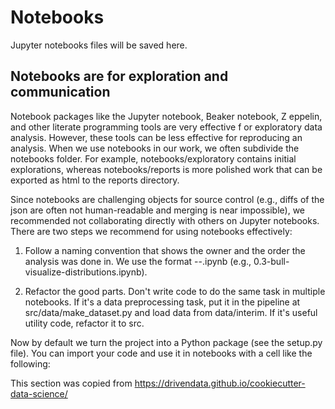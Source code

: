 # Notebooks

Jupyter notebooks files will be saved here.

## Notebooks are for exploration and communication
Notebook packages like the Jupyter notebook, Beaker notebook, Z
eppelin, and other literate programming tools are very effective f
or exploratory data analysis. However, these tools can be less effective 
for reproducing an analysis. When we use notebooks in our work, we often 
subdivide the notebooks folder. For example, notebooks/exploratory 
contains initial explorations, whereas notebooks/reports is more 
polished work that can be exported as html to the reports directory.

Since notebooks are challenging objects for source control (e.g., diffs 
of the json are often not human-readable and merging is near impossible), 
we recommended not collaborating directly with others on Jupyter notebooks. 
There are two steps we recommend for using notebooks effectively:

1. Follow a naming convention that shows the owner and the order the 
analysis was done in. We use the format 
<step>-<ghuser>-<description>.ipynb (e.g., 0.3-bull-visualize-distributions.ipynb).

2. Refactor the good parts. Don't write code to do the same task in 
multiple notebooks. If it's a data preprocessing task, put it in the 
pipeline at src/data/make_dataset.py and load data from data/interim. 
If it's useful utility code, refactor it to src.

Now by default we turn the project into a Python package 
(see the setup.py file). You can import your code and use it in 
notebooks with a cell like the following:

This section was copied from https://drivendata.github.io/cookiecutter-data-science/